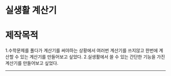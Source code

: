 실생활 계산기
=============
# 제작목적
1.수학문제를 풀다가 계산기를 써야하는 상황에서 여러번 계산기를 쓰지않고 한번에 계산할 수 있는 계산기를 만들어보고 싶었다.
2.실생활에서 쓸 수 있는 간단한 기능을 가진 계산기를 만들어보고 싶었다.

-------------
